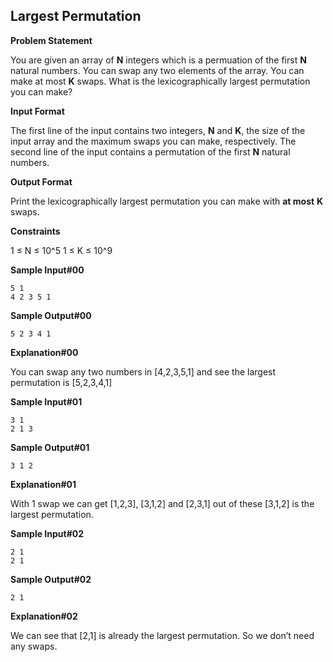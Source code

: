 ## Largest Permutation

**Problem Statement**

You are given an array of **N** integers which is a permuation of the first **N** natural numbers. You can swap any two elements of the array. You can make at most **K** swaps. What is the lexicographically largest permutation you can make?

**Input Format**

The first line of the input contains two integers, **N** and **K**, the size of the input array and the maximum swaps you can make, respectively. The second line of the input contains a permutation of the first **N** natural numbers.

**Output Format**

Print the lexicographically largest permutation you can make with **at most** **K** swaps.

**Constraints**

1 ≤ N ≤ 10^5
1 ≤ K ≤ 10^9

**Sample Input\#00**

    5 1
    4 2 3 5 1

**Sample Output\#00**

    5 2 3 4 1

**Explanation\#00**

You can swap any two numbers in [4,2,3,5,1] and see the largest permutation is [5,2,3,4,1]

**Sample Input\#01**

    3 1
    2 1 3

**Sample Output\#01**

    3 1 2

**Explanation\#01**

With 1 swap we can get [1,2,3], [3,1,2] and [2,3,1] out of these [3,1,2] is the largest permutation.

**Sample Input\#02**

    2 1
    2 1

**Sample Output\#02**

    2 1

**Explanation\#02**

We can see that [2,1] is already the largest permutation. So we don’t need any swaps.